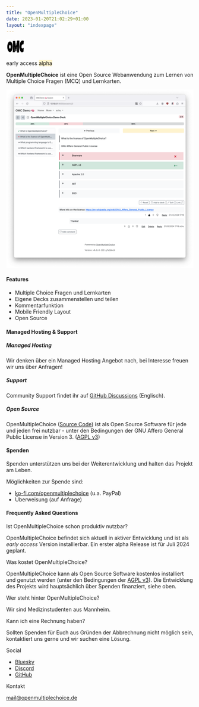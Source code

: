 ```yaml
---
title: "OpenMultipleChoice"
date: 2023-01-20T21:02:29+01:00
layout: "indexpage"
---
```


<img src="omc-white-bg.png" class="rounded mx-auto d-block" width=50 alt="OMC logo">

<p class="text-center text-muted">early access <span class="badge text-dark" style="background-color: #fff3cd !important;">alpha</span></p>

**OpenMultipleChoice** ist eine Open Source Webanwendung zum Lernen von Multiple
Choice Fragen (MCQ) und Lernkarten.

<div class="row mb-3">
    <div class="col-md">
        <img src="omc-screenshot.png" class="rounded mx-auto d-block img-fluid" alt="OMC Screenshot">
    </div>
</div>

<div class="row mb-3">
    <div class="col-md">
        <h4>Features</h4>
        <ul>
            <li>Multiple Choice Fragen und Lernkarten</li>
            <li>Eigene Decks zusammenstellen und teilen</li>
            <li>Kommentarfunktion</li>
            <li>Mobile Friendly Layout</li>
            <li>Open Source</li>
        </ul>
    </div>
</div>

<div class="row mb-3">
    <div class="col-md">
        <h4>Managed Hosting & Support</h4>
    </div>
</div>

<div class="row mb-3">
    <div class="col-md">
        <div class="card text-bg-light">
            <div class="card-body">
                <h5 class="card-title">Managed Hosting</h5>
                <p class="card-text">
Wir denken über ein Managed Hosting Angebot nach, bei Interesse freuen wir uns
über Anfragen!
                </p>
            </div>
        </div>
    </div>
</div>

<div class="row mb-3">
    <div class="col-md">
        <div class="card text-bg-light">
            <div class="card-body">
                <h5 class="card-title">Support</h5>
                <p class="card-text">
Community Support findet ihr auf <a href="https://github.com/openmultiplechoice/openmultiplechoice/discussions/categories/q-a">GitHub Discussions</a> (Englisch).
                </p>
            </div>
        </div>
    </div>
</div>

<div class="row mb-3">
    <div class="col-md">
        <div class="card">
            <div class="card-body">
                <h5 class="card-title">Open Source</h5>
                <p class="card-text">
OpenMultipleChoice (<a href="https://github.com/openmultiplechoice/openmultiplechoice">Source
Code</a>) ist als Open Source Software für jede und jeden frei nutzbar
- unter den Bedingungen der GNU Affero General Public License in Version 3.
(<a href="https://www.gnu.org/licenses/agpl-3.0.en.html">AGPL v3</a>)
                </p>
            </div>
        </div>
    </div>
</div>

<div class="row mb-3">
    <div class="col-md">
        <h4>Spenden</h4>
        <p>Spenden unterstützen uns bei der Weiterentwicklung und halten das Projekt am Leben.</p>
        <p>Möglichkeiten zur Spende sind:</p>
        <ul>
            <li><a href="https://ko-fi.com/openmultiplechoice">ko-fi.com/openmultiplechoice</a> (u.a. PayPal)</li>
            <li>Überweisung (auf Anfrage)</li>
        </ul>
    </div>
</div>

<div class="row mb-3">
    <div class="col-md">
        <h4>Frequently Asked Questions</h4>
    </div>
</div>

<div class="row mb-3">
    <div class="col-md-4">
        <p class="fw-bold">Ist OpenMultipleChoice schon produktiv nutzbar?</p>
    </div>
    <div class="col-md-8">
        <p>
OpenMultipleChoice befindet sich aktuell in aktiver Entwicklung und ist als
<i>early access</i> Version installierbar. Ein erster alpha Release ist
für Juli 2024 geplant.
        </p>
    </div>
</div>

<div class="row mb-3">
    <div class="col-md-4">
        <p class="fw-bold">Was kostet OpenMultipleChoice?</p>
    </div>
    <div class="col-md-8">
        <p>
OpenMultipleChoice kann als Open Source Software kostenlos installiert und genutzt werden
(unter den Bedingungen der <a href="https://www.gnu.org/licenses/agpl-3.0.en.html">AGPL v3</a>).
Die Entwicklung des Projekts wird hauptsächlich über Spenden finanziert, siehe
oben.
        </p>
    </div>
</div>

<div class="row mb-3">
    <div class="col-md-4">
        <p class="fw-bold">Wer steht hinter OpenMultipleChoice?</p>
    </div>
    <div class="col-md-8">
        <p>
Wir sind Medizinstudenten aus Mannheim.
        </p>
    </div>
</div>

<div class="row mb-3">
    <div class="col-md-4">
        <p class="fw-bold">Kann ich eine Rechnung haben?</p>
    </div>
    <div class="col-md-8">
        <p>
Sollten Spenden für Euch aus Gründen der Abbrechnung nicht möglich sein,
kontaktiert uns gerne und wir suchen eine Lösung.
        </p>
    </div>
</div>

<div class="row">
    <div class="col-md-4">
        <p>Social</p>
        <ul class="list-unstyled">
            <li><a href="https://bsky.app/profile/openmultiplechoice.bsky.social">Bluesky</a></li>
            <li><a href="https://discord.gg/NdvVNBN5Dh">Discord</a></li>
            <li><a href="https://github.com/openmultiplechoice/openmultiplechoice">GitHub</a></li>
        </ul>
    </div>
    <div class="col-md-4">
        <p>Kontakt</p>
        <p>
            <a href="mailto:mail@openmultiplechoice.de">mail@openmultiplechoice.de</a>
        </p>
    </div>
</div>
